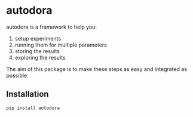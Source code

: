 # autodora
autodora is a framework to help you:
1. setup experiments
2. running them for multiple parameters
3. storing the results
4. exploring the results

The aim of this package is to make these steps as easy and integrated as possible.

## Installation

    pip install autodora